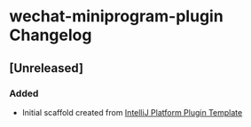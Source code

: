 <!-- Keep a Changelog guide -> https://keepachangelog.com -->

# wechat-miniprogram-plugin Changelog

## [Unreleased]
### Added
- Initial scaffold created from [IntelliJ Platform Plugin Template](https://github.com/JetBrains/intellij-platform-plugin-template)
